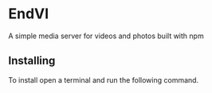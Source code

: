 # EndVI
A simple media server for videos and photos built with npm 

## Installing
To install open a terminal and run the following command.
